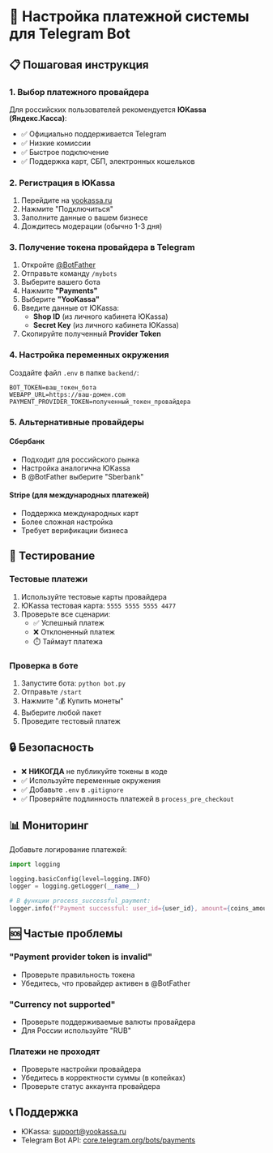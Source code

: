 # 🔧 Настройка платежной системы для Telegram Bot

## 📋 Пошаговая инструкция

### 1. Выбор платежного провайдера

Для российских пользователей рекомендуется **ЮKassa (Яндекс.Касса)**:
- ✅ Официально поддерживается Telegram
- ✅ Низкие комиссии
- ✅ Быстрое подключение
- ✅ Поддержка карт, СБП, электронных кошельков

### 2. Регистрация в ЮKassa

1. Перейдите на [yookassa.ru](https://yookassa.ru)
2. Нажмите "Подключиться"
3. Заполните данные о вашем бизнесе
4. Дождитесь модерации (обычно 1-3 дня)

### 3. Получение токена провайдера в Telegram

1. Откройте [@BotFather](https://t.me/BotFather)
2. Отправьте команду `/mybots`
3. Выберите вашего бота
4. Нажмите **"Payments"**
5. Выберите **"YooKassa"**
6. Введите данные от ЮKassa:
   - **Shop ID** (из личного кабинета ЮKassa)
   - **Secret Key** (из личного кабинета ЮKassa)
7. Скопируйте полученный **Provider Token**

### 4. Настройка переменных окружения

Создайте файл `.env` в папке `backend/`:

```env
BOT_TOKEN=ваш_токен_бота
WEBAPP_URL=https://ваш-домен.com
PAYMENT_PROVIDER_TOKEN=полученный_токен_провайдера
```

### 5. Альтернативные провайдеры

#### Сбербанк
- Подходит для российского рынка
- Настройка аналогична ЮKassa
- В @BotFather выберите "Sberbank"

#### Stripe (для международных платежей)
- Поддержка международных карт
- Более сложная настройка
- Требует верификации бизнеса

## 🧪 Тестирование

### Тестовые платежи
1. Используйте тестовые карты провайдера
2. ЮKassa тестовая карта: `5555 5555 5555 4477`
3. Проверьте все сценарии:
   - ✅ Успешный платеж
   - ❌ Отклоненный платеж
   - ⏱️ Таймаут платежа

### Проверка в боте
1. Запустите бота: `python bot.py`
2. Отправьте `/start`
3. Нажмите "💰 Купить монеты"
4. Выберите любой пакет
5. Проведите тестовый платеж

## 🔒 Безопасность

- ❌ **НИКОГДА** не публикуйте токены в коде
- ✅ Используйте переменные окружения
- ✅ Добавьте `.env` в `.gitignore`
- ✅ Проверяйте подлинность платежей в `process_pre_checkout`

## 📊 Мониторинг

Добавьте логирование платежей:
```python
import logging

logging.basicConfig(level=logging.INFO)
logger = logging.getLogger(__name__)

# В функции process_successful_payment:
logger.info(f"Payment successful: user_id={user_id}, amount={coins_amount}, transaction_id={payment.telegram_payment_charge_id}")
```

## 🆘 Частые проблемы

### "Payment provider token is invalid"
- Проверьте правильность токена
- Убедитесь, что провайдер активен в @BotFather

### "Currency not supported"
- Проверьте поддерживаемые валюты провайдера
- Для России используйте "RUB"

### Платежи не проходят
- Проверьте настройки провайдера
- Убедитесь в корректности суммы (в копейках)
- Проверьте статус аккаунта провайдера

## 📞 Поддержка

- ЮKassa: [support@yookassa.ru](mailto:support@yookassa.ru)
- Telegram Bot API: [core.telegram.org/bots/payments](https://core.telegram.org/bots/payments)
